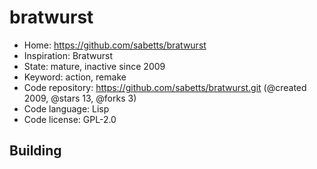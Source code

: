 # bratwurst

- Home: https://github.com/sabetts/bratwurst
- Inspiration: Bratwurst
- State: mature, inactive since 2009
- Keyword: action, remake
- Code repository: https://github.com/sabetts/bratwurst.git (@created 2009, @stars 13, @forks 3)
- Code language: Lisp
- Code license: GPL-2.0

## Building
